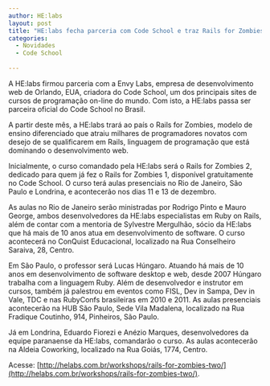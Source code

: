 ```yaml
---
author: HE:labs
layout: post
title: "HE:labs fecha parceria com Code School e traz Rails for Zombies ao Brasil"
categories:
  - Novidades
  - Code School
     
---
```


A HE:labs firmou parceria com a Envy Labs, empresa de desenvolvimento web de Orlando, EUA,  criadora do Code School, um dos principais sites de cursos de programação on-line do mundo. Com isto, a HE:labs passa ser parceira oficial do Code School no Brasil.

A partir deste mês, a HE:labs trará ao país  o Rails for Zombies, modelo de ensino diferenciado que atraiu milhares de programadores novatos com desejo de se qualificarem em Rails, linguagem de programação que está dominando o desenvolvimento web.

Inicialmente, o curso comandado pela HE:labs será o Rails for Zombies 2, dedicado para quem já fez o Rails for Zombies 1, disponível gratuitamente no Code School. O curso terá aulas presenciais no Rio de Janeiro, São Paulo e Londrina, e acontecerão nos dias 11 e 13 de dezembro.

As aulas no Rio de Janeiro serão ministradas por Rodrigo Pinto e Mauro George, ambos desenvolvedores da HE:labs especialistas em Ruby on Rails, além de contar com a mentoria de Sylvestre Mergulhão, sócio da HE:labs que há mais de 10 anos atua em desenvolvimento de software. O curso acontecerá no ConQuist Educacional, localizado na  Rua Conselheiro Saraiva, 28, Centro.

Em São Paulo, o professor será Lucas Húngaro. Atuando há mais de 10 anos em desenvolvimento de software desktop e web, desde 2007 Húngaro trabalha com a linguagem Ruby. Além de desenvolvedor e instrutor em cursos, também já palestrou em eventos como FISL, Dev in Sampa, Dev in Vale, TDC e nas RubyConfs brasileiras em 2010 e 2011. As aulas presenciais acontecerão na  HUB São Paulo, Sede Vila Madalena, localizado na Rua Fradique Coutinho, 914, Pinheiros, São Paulo.

Já em Londrina, Eduardo Fiorezi e Anézio Marques, desenvolvedores da equipe paranaense da HE:labs, comandarão o curso. As aulas acontecerão na Aldeia Coworking, localizado na Rua Goiás, 1774, Centro. 

Acesse: [http://helabs.com.br/workshops/rails-for-zombies-two/](http://helabs.com.br/workshops/rails-for-zombies-two/).